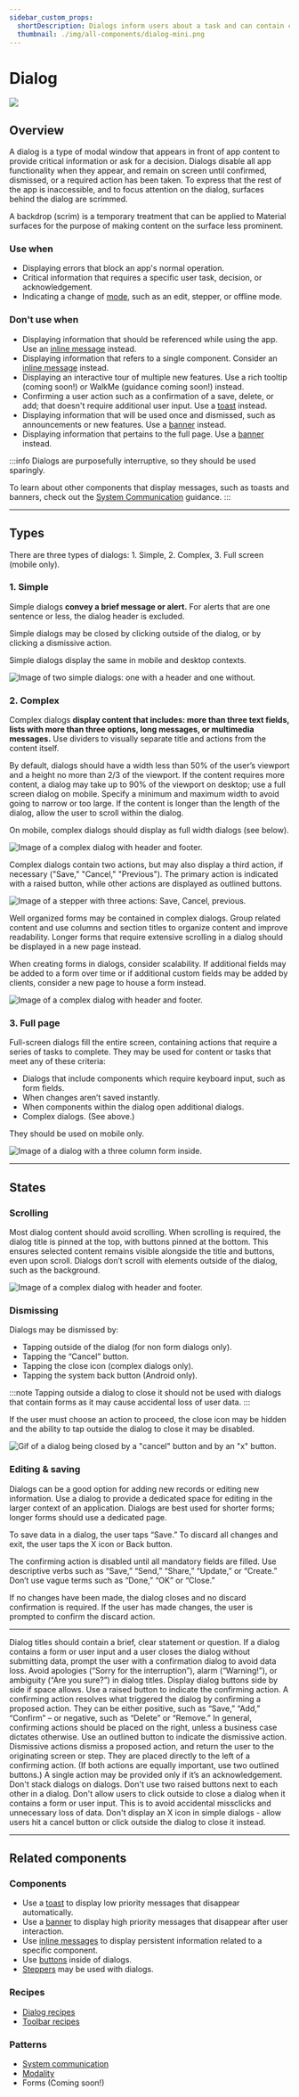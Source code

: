 ```yaml
---
sidebar_custom_props:
  shortDescription: Dialogs inform users about a task and can contain critical information, require decisions, or involve multiple tasks.
  thumbnail: ./img/all-components/dialog-mini.png
---
```


# Dialog

<ComponentVisual storybookUrl="https://forge.tylerdev.io/main/?path=/story/components-dialog--simple">

![](./images/dialog.png)

</ComponentVisual>

## Overview

A dialog is a type of modal window that appears in front of app content to provide critical information or ask for a decision. Dialogs disable all app functionality when they appear, and remain on screen until confirmed, dismissed, or a required action has been taken. To express that the rest of the app is inaccessible, and to focus attention on the dialog, surfaces behind the dialog are scrimmed. 

A backdrop (scrim) is a temporary treatment that can be applied to Material surfaces for the purpose of making content on the surface less prominent.

### Use when

- Displaying errors that block an app's normal operation. 
- Critical information that requires a specific user task, decision, or acknowledgement.
- Indicating a change of [mode](/patterns/other/modality), such as an edit, stepper, or offline mode. 

### Don't use when

- Displaying information that should be referenced while using the app. Use an [inline message](/components/inline-message) instead. 
- Displaying information that refers to a single component. Consider an [inline message](/components/inline-message) instead. 
- Displaying an interactive tour of multiple new features. Use a rich tooltip (coming soon!) or WalkMe (guidance coming soon!) instead. 
- Confirming a user action such as a confirmation of a save, delete, or add; that doesn't require additional user input. Use a [toast](/components/notifications-and-messages/toast) instead. 
- Displaying information that will be used once and dismissed, such as announcements or new features. Use a [banner](/components/banner) instead. 
- Displaying information that pertains to the full page. Use a [banner](/components/banner) instead. 

:::info
Dialogs are purposefully interruptive, so they should be used sparingly.

To learn about other components that display messages, such as toasts and banners, check out the [System Communication](/patterns/other/system-communication/) guidance.
:::

---

## Types 

There are three types of dialogs: 1. Simple, 2. Complex, 3. Full screen (mobile only).

### 1. Simple 

Simple dialogs **convey a brief message or alert.** For alerts that are one sentence or less, the dialog header is excluded.

Simple dialogs may be closed by clicking outside of the dialog, or by clicking a dismissive action.  

Simple dialogs display the same in mobile and desktop contexts. 

<ImageBlock maxWidth="500px" padded={false}> 

![Image of two simple dialogs: one with a header and one without.](./images/simple-dialog.png)

</ImageBlock>

### 2. Complex

Complex dialogs **display content that includes: more than three text fields, lists with more than three options, long messages, or multimedia messages.** Use dividers to visually separate title and actions from the content itself.

By default, dialogs should have a width less than 50% of the user’s viewport and a height no more than 2/3 of the viewport. If the content requires more content, a dialog may take up to 90% of the viewport on desktop; use a full screen dialog on mobile. Specify a minimum and maximum width to avoid going to narrow or too large. If the content is longer than the length of the dialog, allow the user to scroll within the dialog. 

On mobile, complex dialogs should display as full width dialogs (see below).

<ImageBlock maxWidth="500px" padded={false}>

![Image of a complex dialog with header and footer.](./images/complex-dialog.png)

</ImageBlock>

Complex dialogs contain two actions, but may also display a third action, if necessary ("Save," "Cancel," "Previous"). The primary action is indicated with a raised button, while other actions are displayed as outlined buttons.

<ImageBlock padded={false} caption="A complex dialog may display three actions if necessary.">

![Image of a stepper with three actions: Save, Cancel, previous.](./images/dialog-three-actions.png)

</ImageBlock>

Well organized forms may be contained in complex dialogs. Group related content and use columns and section titles to organize content and improve readability. Longer forms that require extensive scrolling in a dialog should be displayed in a new page instead.

When creating forms in dialogs, consider scalability. If additional fields may be added to a form over time or if additional custom fields may be added by clients, consider a new page to house a form instead. 

<ImageBlock padded={false}>

![Image of a complex dialog with header and footer.](./images/dialog-form.png)

</ImageBlock>

### 3. Full page

Full-screen dialogs fill the entire screen, containing actions that require a series of tasks to complete. They may be used for content or tasks that meet any of these criteria:

- Dialogs that include components which require keyboard input, such as form fields.
- When changes aren’t saved instantly.
- When components within the dialog open additional dialogs.
- Complex dialogs. (See above.)

They should be used on mobile only.

<ImageBlock maxWidth="300px">

![Image of a dialog with a three column form inside.](./images/full-page-dialog.png)

</ImageBlock>

---

## States

### Scrolling

Most dialog content should avoid scrolling. When scrolling is required, the dialog title is pinned at the top, with buttons pinned at the bottom. This ensures selected content remains visible alongside the title and buttons, even upon scroll. Dialogs don’t scroll with elements outside of the dialog, such as the background.

<ImageBlock padded={false} maxWidth="500px">

![Image of a complex dialog with header and footer.](./images/dialog-scroll.gif)

</ImageBlock>

### Dismissing

Dialogs may be dismissed by:

- Tapping outside of the dialog (for non form dialogs only).
- Tapping the “Cancel” button.
- Tapping the close icon (complex dialogs only).
- Tapping the system back button (Android only).

:::note
Tapping outside a dialog to close it should not be used with dialogs that contain forms as it may cause accidental loss of user data.
:::

If the user must choose an action to proceed, the close icon may be hidden and the ability to tap outside the dialog to close it may be disabled. 

<ImageBlock padded={false} maxWidth="500px" caption="Complex dialogs may be closed by a 'Cancel' action or by tapping the X icon.">

![Gif of a dialog being closed by a "cancel" button and by an "x" button.](./images/close-dialog.gif)

</ImageBlock>

### Editing & saving

Dialogs can be a good option for adding new records or editing new information. Use a dialog to provide a dedicated space for editing in the larger context of an application. Dialogs are best used for shorter forms; longer forms should use a dedicated page. 

To save data in a dialog, the user taps “Save.” To discard all changes and exit, the user taps the X icon or Back button.

The confirming action is disabled until all mandatory fields are filled. Use descriptive verbs such as “Save,” “Send,” “Share,” “Update,” or “Create.” Don’t use vague terms such as “Done,” “OK” or “Close.”

If no changes have been made, the dialog closes and no discard confirmation is required.
If the user has made changes, the user is prompted to confirm the discard action.

---

<DoDontGrid>
  <DoDontTextSection>
    <DoDontText type="do">Dialog titles should contain a brief, clear statement or question.</DoDontText>
    <DoDontText type="do">If a dialog contains a form or user input and a user closes the dialog without submitting data, prompt the user with a confirmation dialog to avoid data loss.</DoDontText>
    <DoDontText type="do">Avoid apologies (“Sorry for the interruption”), alarm (“Warning!”), or ambiguity (“Are you sure?”) in dialog titles.</DoDontText>
    <DoDontText type="do">Display dialog buttons side by side if space allows.</DoDontText>
    <DoDontText type="do">Use a raised button to indicate the confirming action. A confirming action resolves what triggered the dialog by confirming a proposed action. They can be either positive, such as “Save,” “Add,” “Confirm” – or negative, such as “Delete” or “Remove.”</DoDontText>
    <DoDontText type="do">In general, confirming actions should be placed on the right, unless a business case dictates otherwise.</DoDontText>
    <DoDontText type="do">Use an outlined button to indicate the dismissive action. Dismissive actions dismiss a proposed action, and return the user to the originating screen or step. They are placed directly to the left of a confirming action. (If both actions are equally important, use two outlined buttons.)</DoDontText>
    <DoDontText type="do">A single action may be provided only if it’s an acknowledgement.</DoDontText>
  </DoDontTextSection>
  <DoDontTextSection>
    <DoDontText type="dont">Don't stack dialogs on dialogs.</DoDontText>
    <DoDontText type="dont">Don't use two raised buttons next to each other in a dialog.</DoDontText>
    <DoDontText type="dont">Don't allow users to click outside to close a dialog when it contains a form or user input. This is to avoid accidental missclicks and unnecessary loss of data.</DoDontText>
    <DoDontText type="dont">Don't display an X icon in simple dialogs - allow users hit a cancel button or click outside the dialog to close it instead.</DoDontText>
   </DoDontTextSection>
</DoDontGrid>

---

## Related components 

### Components

- Use a [toast](/components/notifications-and-messages/toast) to display low priority messages that disappear automatically. 
- Use a [banner](/components/banner) to display high priority messages that disappear after user interaction.
- Use [inline messages](/components/inline-message) to display persistent information related to a specific component. 
- Use [buttons](/components/buttons/button) inside of dialogs. 
- [Steppers](/components/stepper) may be used with dialogs. 

### Recipes

- [Dialog recipes](/recipes/dialog/generic)
- [Toolbar recipes](/recipes/toolbar/secondary)

### Patterns

- [System communication](/patterns/other/system-communication)
- [Modality](/patterns/other/modality)
- Forms (Coming soon!)
